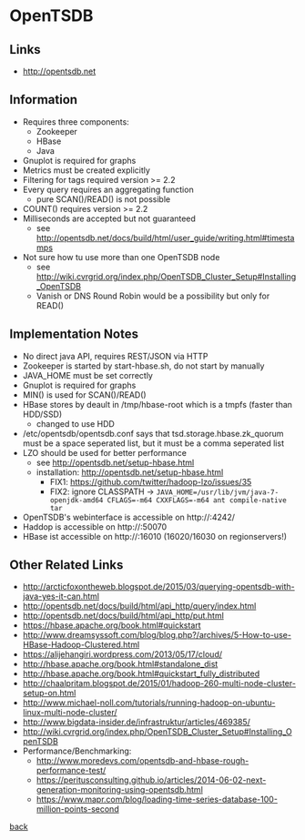 # OpenTSDB

## Links

* http://opentsdb.net

## Information

* Requires three components:
    * Zookeeper
    * HBase
    * Java
* Gnuplot is required for graphs
* Metrics must be created explicitly
* Filtering for tags required version >= 2.2
* Every query requires an aggregating function
    * pure SCAN()/READ() is not possible
* COUNT() requires version >= 2.2
* Milliseconds are accepted but not guaranteed
    * see http://opentsdb.net/docs/build/html/user_guide/writing.html#timestamps
* Not sure how tu use more than one OpenTSDB node
    * see http://wiki.cvrgrid.org/index.php/OpenTSDB_Cluster_Setup#Installing_OpenTSDB
    * Vanish or DNS Round Robin would be a possibility but only for READ()

## Implementation Notes

* No direct java API, requires REST/JSON via HTTP
* Zookeeper is started by start-hbase.sh, do not start by manually
* JAVA_HOME must be set correctly
* Gnuplot is required for graphs
* MIN() is used for SCAN()/READ()
* HBase stores by deault in /tmp/hbase-root which is a tmpfs (faster than HDD/SSD)
    * changed to use HDD
* /etc/opentsdb/opentsdb.conf says that tsd.storage.hbase.zk_quorum must be a space seperated list, but it must be a comma seperated list
* LZO should be used for better performance
    * see http://opentsdb.net/setup-hbase.html
    * installation: http://opentsdb.net/setup-hbase.html
        * FIX1: https://github.com/twitter/hadoop-lzo/issues/35
        * FIX2: ignore CLASSPATH -> `JAVA_HOME=/usr/lib/jvm/java-7-openjdk-amd64 CFLAGS=-m64 CXXFLAGS=-m64 ant compile-native tar`
* OpenTSDB's webinterface is accessible on http://<IP>:4242/
* Haddop is accessible on http://<IP>:50070
* HBase ist accessible on http://<IP>:16010 (16020/16030 on regionservers!)
## Other Related Links

* http://arcticfoxontheweb.blogspot.de/2015/03/querying-opentsdb-with-java-yes-it-can.html
* http://opentsdb.net/docs/build/html/api_http/query/index.html
* http://opentsdb.net/docs/build/html/api_http/put.html
* https://hbase.apache.org/book.html#quickstart
* http://www.dreamsyssoft.com/blog/blog.php?/archives/5-How-to-use-HBase-Hadoop-Clustered.html
* https://alijehangiri.wordpress.com/2013/05/17/cloud/
* http://hbase.apache.org/book.html#standalone_dist
* http://hbase.apache.org/book.html#quickstart_fully_distributed
* http://chaalpritam.blogspot.de/2015/01/hadoop-260-multi-node-cluster-setup-on.html
* http://www.michael-noll.com/tutorials/running-hadoop-on-ubuntu-linux-multi-node-cluster/
* http://www.bigdata-insider.de/infrastruktur/articles/469385/
* http://wiki.cvrgrid.org/index.php/OpenTSDB_Cluster_Setup#Installing_OpenTSDB
* Performance/Benchmarking:
    * http://www.moredevs.com/opentsdb-and-hbase-rough-performance-test/
    * https://peritusconsulting.github.io/articles/2014-06-02-next-generation-monitoring-using-opentsdb.html
    * https://www.mapr.com/blog/loading-time-series-database-100-million-points-second

[back](../../)
